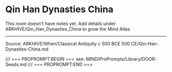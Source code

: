 # Qin Han Dynasties China

This room doesn't have notes yet. Add details under ARKHIVE/Qin_Han_Dynasties_China to grow the Mind Atlas.

---
Source: ARKHIVE/When/Classical Antiquity c 500 BCE 500 CE/Qin-Han-Dynasties-China.md

/// === PROPROMPT:BEGIN ===
see: MIND/ProPrompts/Library/DOOR-Seeds.md
/// === PROPROMPT:END ===
